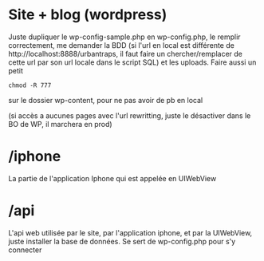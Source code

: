 Site + blog (wordpress)
=============

Juste dupliquer le wp-config-sample.php en wp-config.php, le remplir correctement,
me demander la BDD (si l'url en local est différente de http://localhost:8888/urbantraps, il faut faire un chercher/remplacer de cette url par son url locale dans le script SQL) et les uploads.
Faire aussi un petit 

    chmod -R 777 

sur le dossier wp-content, pour ne pas avoir de pb en local

(si accès a aucunes pages avec l'url rewritting, juste le désactiver dans le BO de WP, il marchera en prod)

/iphone
=============
La partie de l'application Iphone qui est appelée en UIWebView

/api
===========
L'api web utilisée par le site, par l'application iphone, et par la UIWebView,
juste installer la base de données. Se sert de wp-config.php pour s'y connecter